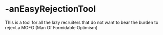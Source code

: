 # -anEasyRejectionTool
This is a tool for all the lazy recruiters that do not want to bear the burden to reject a MOFO (Man Of Formidable Optimism) 
